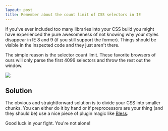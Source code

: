 ```yaml
---
layout: post
title: Remember about the count limit of CSS selectors in IE
---
```


If you've ever included too many libraries into your CSS build you might have experienced the pure awesomeness of not knowing why your styles disappear in IE 8 and 9 (if you still support the former). Things should be visible in the inspected code and they just aren't there.

The simple reason is the selector count limit. These favorite browsers of ours will only parse the first 4096 selectors and throw the rest out the window. 

![](http://s2.quickmeme.com/img/5d/5d9b447fe40558d9fe28b7e03c5c66e568a699747df6fa1d385f8d76a0458ab3.jpg)

Solution
--------

The obvious and straightforward solution is to divide your CSS into smaller chunks. You can either do it by hand or if preprocessors are your thing (and they should be) use a nice piece of plugin magic like [Bless](http://blesscss.com/).

Good luck in your fight. You're not alone!